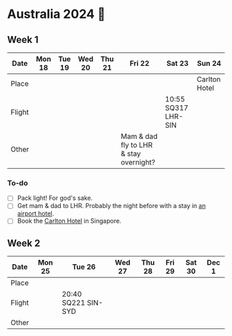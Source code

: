 # Australia 2024 🥳

## Week 1

| Date   | Mon 18 | Tue 19 | Wed 20 | Thu 21 | Fri 22                                 | Sat 23              | Sun 24        |
|--------|--------|--------|--------|--------|----------------------------------------|---------------------|---------------|
| Place  |        |        |        |        |                                        |                     | Carlton Hotel |
| Flight |        |        |        |        |                                        | 10:55 SQ317 LHR-SIN |               |
| Other  |        |        |        |        | Mam & dad fly to LHR & stay overnight? |                     |               |

### To-do

- [ ] Pack light! For god's sake.
- [ ] Get mam & dad to LHR. Probably the night before with a stay in [an airport hotel](https://www.heathrow.com/at-the-airport/lounges-hotels-spas/heathrow-hotels).
- [ ] Book the [Carlton Hotel](https://www.carltonhotel.sg/) in Singapore.

## Week 2

| Date   | Mon 25 | Tue 26 | Wed 27 | Thu 28 | Fri 29                                 | Sat 30              | Dec 1        |
|--------|--------|--------|--------|--------|----------------------------------------|---------------------|---------------|
| Place  |        |        |        |        |                                        |                     |               |
| Flight |        | 20:40 SQ221 SIN-SYD       |        |        |                             |                     |               |
| Other  |        |        |        |        |                                        |                     |               |
